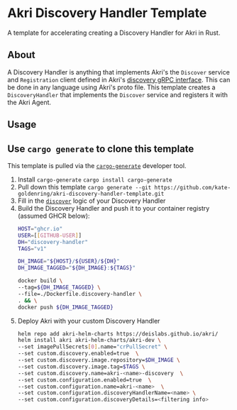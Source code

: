 # Akri Discovery Handler Template
A template for accelerating creating a Discovery Handler for Akri in Rust. 

## About
A Discovery Handler is anything that implements Akri's the `Discover` service and `Registration` client defined in
Akri's [discovery gRPC interface](https://github.com/deislabs/akri/blob/main/discovery-utils/proto/discovery.proto).
This can be done in any language using Akri's proto file. This template creates a `DiscoveryHandler` that implements the
`Discover` service and registers it with the Akri Agent.

## Usage
## Use `cargo generate` to clone this template
This template is pulled via the [`cargo-generate`](https://github.com/cargo-generate/cargo-generate) developer tool.
1. Install `cargo-generate` `cargo install cargo-generate`
2. Pull down this template `cargo generate --git https://github.com/kate-goldenring/akri-discovery-handler-template.git`
3. Fill in the [`discover`](src/discovery_handler.rs) logic of your Discovery Handler
4. Build the Discovery Handler and push it to your container registry (assumed GHCR below):
    ```sh
    HOST="ghcr.io"
    USER=[[GITHUB-USER]]
    DH="discovery-handler"
    TAGS="v1"

    DH_IMAGE="${HOST}/${USER}/${DH}"
    DH_IMAGE_TAGGED="${DH_IMAGE}:${TAGS}"

    docker build \
    --tag=${DH_IMAGE_TAGGED} \
    --file=./Dockerfile.discovery-handler \
    . && \
    docker push ${DH_IMAGE_TAGGED}
    ```
5. Deploy Akri with your custom Discovery Handler
    ```sh
    helm repo add akri-helm-charts https://deislabs.github.io/akri/
    helm install akri akri-helm-charts/akri-dev \
    --set imagePullSecrets[0].name="crPullSecret" \
    --set custom.discovery.enabled=true  \
    --set custom.discovery.image.repository=$DH_IMAGE \
    --set custom.discovery.image.tag=$TAGS \
    --set custom.discovery.name=akri-<name>-discovery  \
    --set custom.configuration.enabled=true  \
    --set custom.configuration.name=akri-<name>  \
    --set custom.configuration.discoveryHandlerName=<name> \
    --set custom.configuration.discoveryDetails=<filtering info>
    ```